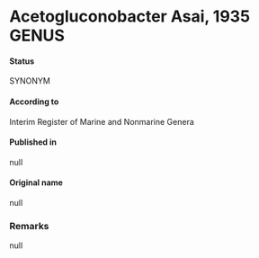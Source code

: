 # Acetogluconobacter Asai, 1935 GENUS

#### Status
SYNONYM

#### According to
Interim Register of Marine and Nonmarine Genera

#### Published in
null

#### Original name
null

### Remarks
null